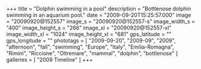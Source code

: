 +++
title = "Dolphin swimming in a pool"
description = "Bottlenose dolphin swimming in an aquarium pool."
date = "2009-09-20T15:25:57.000"
image = "20090920@152557"
image_s = "20090920@152557-s"
image_width_s = "400"
image_height_s = "266"
image_xl = "20090920@152557-xl"
image_width_xl = "1024"
image_height_xl = "681"
gps_latitude = ""
gps_longitude = ""
phototags = [ "2009-09-20", "2009-09", "2009", "afternoon", "fall", "swimming", "Europe", "Italy", "Emilia-Romagna", "Rimini", "Riccione", "Oltremare", "mammal", "dolphin", "bottlenose" ]
galleries = [ "2009 Timeline" ]
+++

